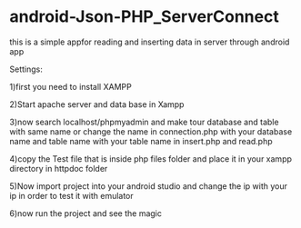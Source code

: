 # android-Json-PHP_ServerConnect

this is a simple appfor reading and inserting data in server through android app

Settings:

1)first you need to install XAMPP

2)Start apache server and data base in Xampp

3)now search localhost/phpmyadmin and make tour database and table with same name or change the name in connection.php with your database name and table name with your table name in insert.php and read.php

4)copy the Test file that is inside php files folder and place it in your xampp directory in httpdoc folder

5)Now import project into your android studio and change the ip with your ip in order to test it with emulator

6)now run the project and see the magic
